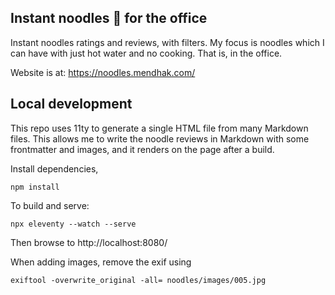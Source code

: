 
## Instant noodles 🍜 for the office

Instant noodles ratings and reviews, with filters. My focus is noodles which I can have with just hot water and no cooking. That is, in the office.

Website is at: https://noodles.mendhak.com/


## Local development

This repo uses 11ty to generate a single HTML file from many Markdown files.  This allows me to write the noodle reviews in Markdown with some frontmatter and images, and it renders on the page after a build. 

Install dependencies, 

    npm install

To build and serve: 

    npx eleventy --watch --serve

Then browse to http://localhost:8080/


When adding images, remove the exif using

    exiftool -overwrite_original -all= noodles/images/005.jpg

    